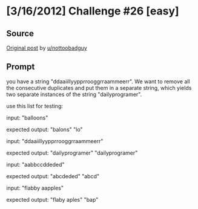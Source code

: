 # [3/16/2012] Challenge #26 [easy]

## Source

[Original post](https://old.reddit.com/r/dailyprogrammer/comments/qzil1/3162012_challenge_26_easy/) by [u/nottoobadguy](https://old.reddit.com/user/nottoobadguy)

## Prompt

you have a string "ddaaiillyypprrooggrraammeerr". We want to remove all the consecutive duplicates and put them in a separate string, which yields two separate instances of the string "dailyprogramer".

use this list for testing:

input: "balloons"

expected output: "balons" "lo"

input: "ddaaiillyypprrooggrraammeerr"

expected output: "dailyprogramer" "dailyprogramer"

input: "aabbccddeded"

expected output: "abcdeded" "abcd"

input: "flabby aapples"

expected output: "flaby aples" "bap"

